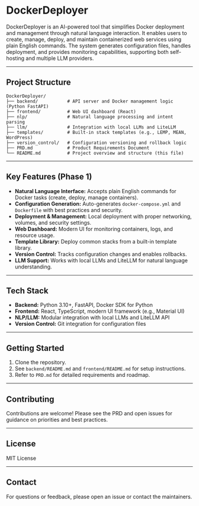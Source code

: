 # DockerDeployer

DockerDeployer is an AI-powered tool that simplifies Docker deployment and management through natural language interaction. It enables users to create, manage, deploy, and maintain containerized web services using plain English commands. The system generates configuration files, handles deployment, and provides monitoring capabilities, supporting both self-hosting and multiple LLM providers.

---

## Project Structure

```
DockerDeployer/
├── backend/           # API server and Docker management logic (Python FastAPI)
├── frontend/          # Web UI dashboard (React)
├── nlp/               # Natural language processing and intent parsing
├── llm/               # Integration with local LLMs and LiteLLM
├── templates/         # Built-in stack templates (e.g., LEMP, MEAN, WordPress)
├── version_control/   # Configuration versioning and rollback logic
├── PRD.md             # Product Requirements Document
└── README.md          # Project overview and structure (this file)
```

---

## Key Features (Phase 1)

- **Natural Language Interface:** Accepts plain English commands for Docker tasks (create, deploy, manage containers).
- **Configuration Generation:** Auto-generates `docker-compose.yml` and `Dockerfile` with best practices and security.
- **Deployment & Management:** Local deployment with proper networking, volumes, and security settings.
- **Web Dashboard:** Modern UI for monitoring containers, logs, and resource usage.
- **Template Library:** Deploy common stacks from a built-in template library.
- **Version Control:** Tracks configuration changes and enables rollbacks.
- **LLM Support:** Works with local LLMs and LiteLLM for natural language understanding.

---

## Tech Stack

- **Backend:** Python 3.10+, FastAPI, Docker SDK for Python
- **Frontend:** React, TypeScript, modern UI framework (e.g., Material UI)
- **NLP/LLM:** Modular integration with local LLMs and LiteLLM API
- **Version Control:** Git integration for configuration files

---

## Getting Started

1. Clone the repository.
2. See `backend/README.md` and `frontend/README.md` for setup instructions.
3. Refer to `PRD.md` for detailed requirements and roadmap.

---

## Contributing

Contributions are welcome! Please see the PRD and open issues for guidance on priorities and best practices.

---

## License

MIT License

---

## Contact

For questions or feedback, please open an issue or contact the maintainers.